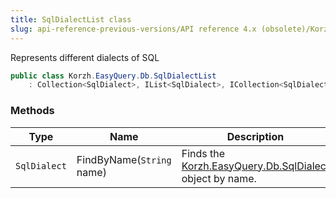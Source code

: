 ```yaml
---
title: SqlDialectList class
slug: api-reference-previous-versions/API reference 4.x (obsolete)/Korzh.EasyQuery.Db namespace/sqldialectlist-class
---
```



Represents different dialects of SQL
```csharp
public class Korzh.EasyQuery.Db.SqlDialectList
    : Collection<SqlDialect>, IList<SqlDialect>, ICollection<SqlDialect>, IEnumerable<SqlDialect>, IEnumerable, IList, ICollection, IReadOnlyList<SqlDialect>, IReadOnlyCollection<SqlDialect>

```

### Methods

| Type | Name | Description | 
| --- | --- | --- | 
| `SqlDialect` | FindByName(`String` name) | Finds the [Korzh.EasyQuery.Db.SqlDialect](/api-reference-4x/korzh-easyquery-db-namespace/sqldialect-class) object by name. |